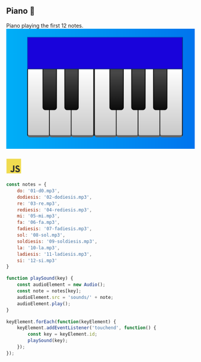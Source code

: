 ## Piano 🎹

Piano playing the first 12 notes. <br>
<img src="readme/piano.png">

### <img src="https://github.com/devicons/devicon/blob/master/icons/javascript/javascript-original.svg" title="JavaScript" alt="JavaScript" width="40" height="40"/>
```javascript
const notes = {
    do: '01-d0.mp3',
    dodiesis: '02-dodiesis.mp3',
    re: '03-re.mp3',
    rediesis: '04-rediesis.mp3',
    mi: '05-mi.mp3',
    fa: '06-fa.mp3',
    fadiesis: '07-fadiesis.mp3',
    sol: '08-sol.mp3',
    soldiesis: '09-soldiesis.mp3',
    la: '10-la.mp3',
    ladiesis: '11-ladiesis.mp3',
    si: '12-si.mp3'
}
```

```javascript
function playSound(key) {
    const audioElement = new Audio();
    const note = notes[key];
    audioElement.src = 'sounds/' + note;
    audioElement.play();
}
```

```javascript
keyElement.forEach(function(keyElement) {
    keyElement.addEventListener('touchend', function() {
        const key = keyElement.id;
        playSound(key);
    });
});
```
